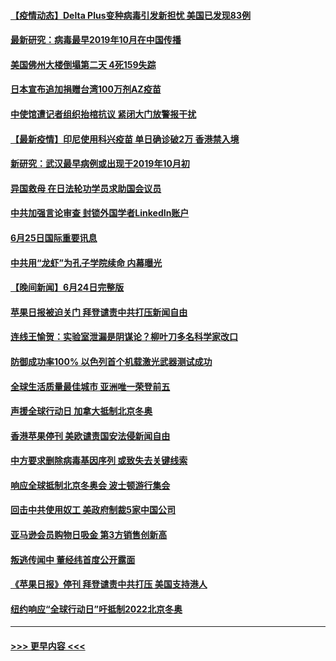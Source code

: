 #### [【疫情动态】Delta Plus变种病毒引发新担忧 美国已发现83例](../pages/prog202/a103151596.md?t=06260952) 
#### [最新研究：病毒最早2019年10月在中国传播](../pages/prog202/a103151562.md?t=06260952) 
#### [美国佛州大楼倒塌第二天 4死159失踪](../pages/prog202/a103151533.md?t=06260952) 
#### [日本宣布追加捐赠台湾100万剂AZ疫苗](../pages/prog202/a103151503.md?t=06260952) 
#### [中使馆遭记者组织抬棺抗议 紧闭大门放警报干扰](../pages/prog202/a103151440.md?t=06260952) 
#### [【最新疫情】印尼使用科兴疫苗 单日确诊破2万 香港禁入境](../pages/prog202/a103151303.md?t=06260952) 
#### [新研究：武汉最早病例或出现于2019年10月初](../pages/prog202/a103151228.md?t=06260952) 
#### [异国救母 在日法轮功学员求助国会议员](../pages/prog202/a103151283.md?t=06260952) 
#### [中共加强言论审查 封锁外国学者LinkedIn账户](../pages/prog202/a103151181.md?t=06260952) 
#### [6月25日国际重要讯息](../pages/prog202/a103151027.md?t=06260952) 
#### [中共用“龙虾”为孔子学院续命 内幕曝光](../pages/prog202/a103150993.md?t=06260952) 
#### [【晚间新闻】6月24日完整版](../pages/prog202/a103150797.md?t=06260952) 
#### [苹果日报被迫关门 拜登谴责中共打压新闻自由](../pages/prog202/a103150763.md?t=06260952) 
#### [连线王愉贺：实验室泄漏是阴谋论？柳叶刀多名科学家改口](../pages/prog202/a103149839.md?t=06260952) 
#### [防御成功率100% 以色列首个机载激光武器测试成功](../pages/prog202/a103150299.md?t=06260952) 
#### [全球生活质量最佳城市 亚洲唯一荣登前五](../pages/prog202/a103150617.md?t=06260952) 
#### [声援全球行动日 加拿大抵制北京冬奥](../pages/prog202/a103150623.md?t=06260952) 
#### [香港苹果停刊 美欧谴责国安法侵新闻自由](../pages/prog202/a103150659.md?t=06260952) 
#### [中方要求删除病毒基因序列 或致失去关键线索](../pages/prog202/a103150653.md?t=06260952) 
#### [响应全球抵制北京冬奥会 波士顿游行集会](../pages/prog202/a103150582.md?t=06260952) 
#### [回击中共使用奴工 美政府制裁5家中国公司](../pages/prog202/a103150610.md?t=06260952) 
#### [亚马逊会员购物日吸金  第3方销售创新高](../pages/prog202/a103150577.md?t=06260952) 
#### [叛逃传闻中 董经纬首度公开露面](../pages/prog202/a103150595.md?t=06260952) 
#### [《苹果日报》停刊 拜登谴责中共打压 美国支持港人](../pages/prog202/a103150584.md?t=06260952) 
#### [纽约响应“全球行动日”吁抵制2022北京冬奥](../pages/prog202/a103150573.md?t=06260952) 

----
#### [ >>> 更早内容 <<< ](../indexes/prog202-earlier.md)
